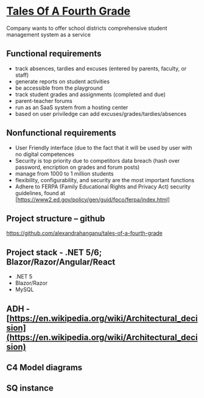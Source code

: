 
#  [Tales Of A Fourth Grade](http://nealford.com/katas/kata?id=TalesOfAFourthGrade "Tales Of A Fourth Grade")

  Company wants to offer school districts comprehensive student management system as a service

## Functional requirements

-   track absences, tardies and excuses (entered by parents, faculty, or staff)
-   generate reports on student activities
-   be accessible from the playground
-   track student grades and assignments (completed and due)
-   parent-teacher forums
-   run as an SaaS system from a hosting center
-   based on user priviledge can add excuses/grades/tardies/absences

## Nonfunctional requirements

-   User Friendly interface (due to the fact that it will be used by user with no digital competences
- 	Security is top priority due to competitors data breach (hash over password, encription on grades and forum posts)
-   manage from 1000 to 1 million students
-   flexibility, configurability, and security are the most important functions
-   Adhere to FERPA (Family Educational Rights and Privacy Act) security guidelines, found at [https://www2.ed.gov/policy/gen/guid/fpco/ferpa/index.html]
  

## Project structure – github

  https://github.com/alexandrahanganu/tales-of-a-fourth-grade
  

## Project stack - .NET 5/6; Blazor/Razor/Angular/React

  - .NET 5
  - Blazor/Razor
  - MySQL

## ADH - [https://en.wikipedia.org/wiki/Architectural_decision](https://en.wikipedia.org/wiki/Architectural_decision)

  
  

## C4 Model diagrams

  

## SQ instance
